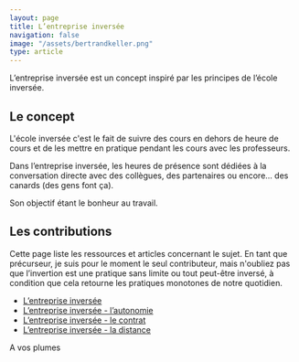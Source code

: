 ```yaml
---
layout: page
title: L’entreprise inversée
navigation: false
image: "/assets/bertrandkeller.png"
type: article
---
```


L’entreprise inversée est un concept inspiré par les principes de l’école inversée. 

## Le concept

L'école inversée c'est le fait de suivre des cours en dehors de heure de cours et de les mettre en pratique pendant les cours avec les professeurs.

Dans l’entreprise inversée, les heures de présence sont dédiées à la conversation directe avec des collègues, des partenaires ou encore… des canards (des gens font ça). 

Son objectif étant le bonheur au travail.

## Les contributions

Cette page liste les ressources et articles concernant le sujet. En tant que précurseur, je suis pour le moment le seul contributeur, mais n'oubliez pas que l’invertion est une pratique sans limite ou tout peut-être inversé, à condition que cela retourne les pratiques monotones de notre quotidien.

  - [L’entreprise inversée](/2016/06/17/entreprise-inversee)
  - [L’entreprise inversée - l’autonomie](/2016/06/27/entreprise-inversee-autonomie)
  - [L’entreprise inversée - le contrat](/2016/07/01/entreprise-inversee-contrat)
  - [L’entreprise inversée - la distance](/2016/07/04/entreprise-inversee-distance)
  
 A vos plumes
